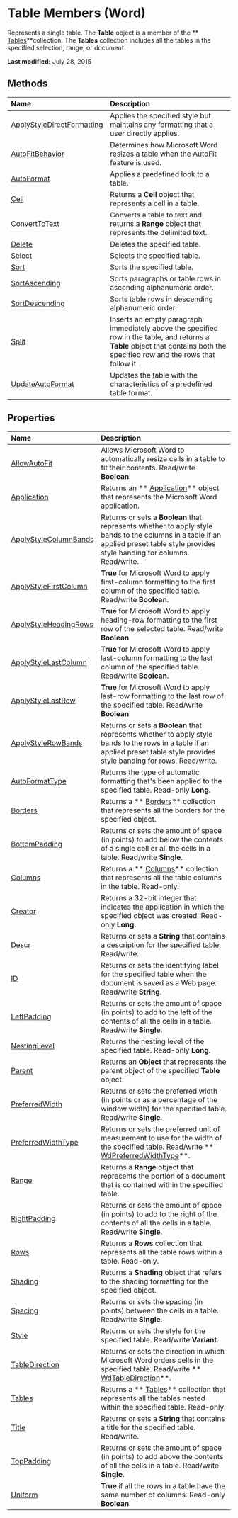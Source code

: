 
# Table Members (Word)
Represents a single table. The  **Table** object is a member of the ** [Tables](068a3d0f-0b19-3927-cb0a-7fb0d0fd8e52.md)**collection. The  **Tables** collection includes all the tables in the specified selection, range, or document.

 **Last modified:** July 28, 2015


## Methods



|**Name**|**Description**|
|:-----|:-----|
| [ApplyStyleDirectFormatting](239807ae-6389-4492-8d17-e450c6ba91dd.md)|Applies the specified style but maintains any formatting that a user directly applies.|
| [AutoFitBehavior](74e162a5-cde0-bdd3-2ea6-f78fb0ecca5a.md)|Determines how Microsoft Word resizes a table when the AutoFit feature is used.|
| [AutoFormat](c76452fa-e1e8-3787-726a-b1c9967d96c2.md)|Applies a predefined look to a table.|
| [Cell](7dd91771-c72b-eefb-2492-1998c0d194bb.md)|Returns a  **Cell** object that represents a cell in a table.|
| [ConvertToText](750db54e-faca-f1eb-8eb8-3a5c0dbb2c25.md)|Converts a table to text and returns a  **Range** object that represents the delimited text.|
| [Delete](157240bf-6abb-c4a6-ef39-609fd315121a.md)|Deletes the specified table.|
| [Select](4150362d-ca09-deb7-34cf-b70702c55a43.md)|Selects the specified table.|
| [Sort](2c68f7ad-2d57-05ea-bd8b-cb8712c21f02.md)|Sorts the specified table.|
| [SortAscending](5a73ac7a-917d-7559-99c1-cb20f39b864d.md)|Sorts paragraphs or table rows in ascending alphanumeric order.|
| [SortDescending](a72b25e9-06c2-8f2f-1dff-796768d43fff.md)|Sorts table rows in descending alphanumeric order.|
| [Split](a96c6dff-8508-2a73-2f3a-fac755e026ff.md)|Inserts an empty paragraph immediately above the specified row in the table, and returns a  **Table** object that contains both the specified row and the rows that follow it.|
| [UpdateAutoFormat](d33f3b59-f05c-d51e-5f43-17d56af6693f.md)|Updates the table with the characteristics of a predefined table format.|

## Properties



|**Name**|**Description**|
|:-----|:-----|
| [AllowAutoFit](e8894734-68b3-60bb-7623-9497e4e99e10.md)|Allows Microsoft Word to automatically resize cells in a table to fit their contents. Read/write  **Boolean**.|
| [Application](d97d2afc-fdc0-aad8-584d-ad960e1e41bd.md)|Returns an  ** [Application](d1cf6f8f-4e88-bf01-93b4-90a83f79cb44.md)** object that represents the Microsoft Word application.|
| [ApplyStyleColumnBands](da3a77b6-ae71-9552-b04c-06b8812c1dcd.md)|Returns or sets a  **Boolean** that represents whether to apply style bands to the columns in a table if an applied preset table style provides style banding for columns. Read/write.|
| [ApplyStyleFirstColumn](9802ff74-321d-a44c-2cac-9f17b91210d2.md)| **True** for Microsoft Word to apply first-column formatting to the first column of the specified table. Read/write **Boolean**.|
| [ApplyStyleHeadingRows](1c7fb6d5-9010-fded-d882-388d1e631da2.md)| **True** for Microsoft Word to apply heading-row formatting to the first row of the selected table. Read/write **Boolean**.|
| [ApplyStyleLastColumn](db47720e-0351-c48d-6ebe-a149f2b8c84f.md)| **True** for Microsoft Word to apply last-column formatting to the last column of the specified table. Read/write **Boolean**.|
| [ApplyStyleLastRow](007ac0c4-bec8-9c48-99e2-017567415193.md)| **True** for Microsoft Word to apply last-row formatting to the last row of the specified table. Read/write **Boolean**.|
| [ApplyStyleRowBands](2957cc86-2248-ac7d-f4ae-16294c518b90.md)|Returns or sets a  **Boolean** that represents whether to apply style bands to the rows in a table if an applied preset table style provides style banding for rows. Read/write.|
| [AutoFormatType](366dbfab-f40e-b570-d174-96f4fe07a063.md)|Returns the type of automatic formatting that's been applied to the specified table. Read-only  **Long**.|
| [Borders](904bce6b-db91-32be-f65d-7200f9a63be8.md)|Returns a  ** [Borders](6dd1d4cc-2dcf-22c7-a299-4721a5543ba3.md)** collection that represents all the borders for the specified object.|
| [BottomPadding](d4e37a85-d194-8d19-c43f-09d30187e007.md)|Returns or sets the amount of space (in points) to add below the contents of a single cell or all the cells in a table. Read/write  **Single**.|
| [Columns](6f4c70ef-032d-7f05-1b21-c5c86af804bd.md)|Returns a  ** [Columns](7c2d1353-cbc4-a162-83a1-6cac1300266f.md)** collection that represents all the table columns in the table. Read-only.|
| [Creator](0f6c6ea5-ba19-8c47-edca-db3517149f82.md)|Returns a 32-bit integer that indicates the application in which the specified object was created. Read-only  **Long**.|
| [Descr](745b446c-1371-35d5-d6bd-8ad6aa4867fe.md)|Returns or sets a  **String** that contains a description for the specified table. Read/write.|
| [ID](f14f821b-43d6-9855-e0ab-c6420ff211c5.md)|Returns or sets the identifying label for the specified table when the document is saved as a Web page. Read/write  **String**.|
| [LeftPadding](ad047ad0-7a50-6905-9e60-3a2275e49a62.md)|Returns or sets the amount of space (in points) to add to the left of the contents of all the cells in a table. Read/write  **Single**.|
| [NestingLevel](419522f9-f102-88ef-5bf8-29f4896de5ae.md)|Returns the nesting level of the specified table. Read-only  **Long**.|
| [Parent](a4ca3483-3121-0169-6251-07d23faa118a.md)|Returns an  **Object** that represents the parent object of the specified **Table** object.|
| [PreferredWidth](15c3d169-9c61-fb70-3cc6-15f385bab8c0.md)|Returns or sets the preferred width (in points or as a percentage of the window width) for the specified table. Read/write  **Single**.|
| [PreferredWidthType](92954057-5ecd-3d43-c547-e1e1a6c83904.md)|Returns or sets the preferred unit of measurement to use for the width of the specified table. Read/write  ** [WdPreferredWidthType](611b2b0f-064d-7a00-108b-e282f6539a48.md)**.|
| [Range](6352ee1a-7047-5efe-91ec-faa90eedcd0c.md)|Returns a  **Range** object that represents the portion of a document that is contained within the specified table.|
| [RightPadding](a41681da-9a11-9b45-fcff-495208a3ab25.md)|Returns or sets the amount of space (in points) to add to the right of the contents of all the cells in a table. Read/write  **Single**.|
| [Rows](e4cc7541-15fe-97b6-0fe6-90d561a85420.md)|Returns a  **Rows** collection that represents all the table rows within a table. Read-only.|
| [Shading](0c5c0ebe-d7cb-ff55-c77c-2c0c36a6c98a.md)|Returns a  **Shading** object that refers to the shading formatting for the specified object.|
| [Spacing](56444e6f-70b6-c815-9098-e6e3ac2d6c3b.md)|Returns or sets the spacing (in points) between the cells in a table. Read/write  **Single**.|
| [Style](5b375f41-99da-314e-f8c3-d440c6153419.md)|Returns or sets the style for the specified table. Read/write  **Variant**.|
| [TableDirection](3062731b-a334-927d-3871-f845cfb662ac.md)|Returns or sets the direction in which Microsoft Word orders cells in the specified table. Read/write  ** [WdTableDirection](9c99561c-e245-4ca1-8da2-fb93773ad2b3.md)**.|
| [Tables](aba332ae-49aa-4575-8f33-66ca0c647d26.md)|Returns a  ** [Tables](068a3d0f-0b19-3927-cb0a-7fb0d0fd8e52.md)** collection that represents all the tables nested within the specified table. Read-only.|
| [Title](a7b8437a-3882-1301-4235-7491156aca3a.md)|Returns or sets a  **String** that contains a title for the specified table. Read/write.|
| [TopPadding](005453cf-019e-c404-3114-c555cf5a1310.md)|Returns or sets the amount of space (in points) to add above the contents of all the cells in a table. Read/write  **Single**.|
| [Uniform](a156bedf-5426-be4c-b961-84a038f9bfd6.md)| **True** if all the rows in a table have the same number of columns. Read-only **Boolean**.|
